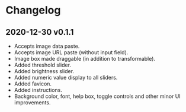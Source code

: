 # Changelog

## 2020-12-30 v0.1.1

- Accepts image data paste.
- Accepts image URL paste (without input field).
- Image box made draggable (in addition to transformable).
- Added threshold slider.
- Added brightness slider.
- Added numeric value display to all sliders.
- Added favicon.
- Added instructions.
- Background color, font, help box, toggle controls and other minor UI improvements.
